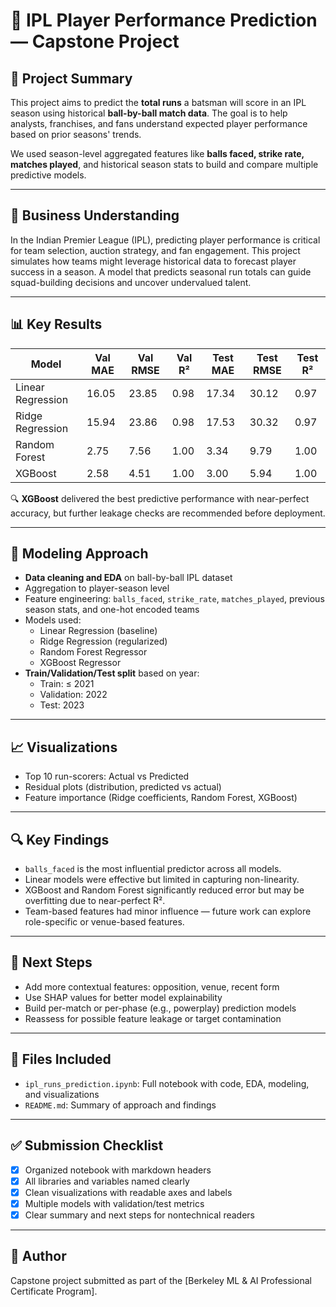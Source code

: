 # 🏏 IPL Player Performance Prediction — Capstone Project

## 📌 Project Summary

This project aims to predict the **total runs** a batsman will score in an IPL season using historical **ball-by-ball match data**. The goal is to help analysts, franchises, and fans understand expected player performance based on prior seasons' trends.

We used season-level aggregated features like **balls faced, strike rate, matches played**, and historical season stats to build and compare multiple predictive models.

---

## 🧠 Business Understanding

In the Indian Premier League (IPL), predicting player performance is critical for team selection, auction strategy, and fan engagement. This project simulates how teams might leverage historical data to forecast player success in a season. A model that predicts seasonal run totals can guide squad-building decisions and uncover undervalued talent.

---

## 📊 Key Results

| Model             | Val MAE | Val RMSE | Val R² | Test MAE | Test RMSE | Test R² |
|-------------------|---------|----------|--------|----------|-----------|---------|
| Linear Regression | 16.05   | 23.85    | 0.98   | 17.34    | 30.12     | 0.97    |
| Ridge Regression  | 15.94   | 23.86    | 0.98   | 17.53    | 30.32     | 0.97    |
| Random Forest     |  2.75   |  7.56    | 1.00   |  3.34    |  9.79     | 1.00    |
| XGBoost           |  2.58   |  4.51    | 1.00   |  3.00    |  5.94     | 1.00    |

🔍 **XGBoost** delivered the best predictive performance with near-perfect accuracy, but further leakage checks are recommended before deployment.

---

## 🧪 Modeling Approach

- **Data cleaning and EDA** on ball-by-ball IPL dataset
- Aggregation to player-season level
- Feature engineering: `balls_faced`, `strike_rate`, `matches_played`, previous season stats, and one-hot encoded teams
- Models used:
  - Linear Regression (baseline)
  - Ridge Regression (regularized)
  - Random Forest Regressor
  - XGBoost Regressor
- **Train/Validation/Test split** based on year:
  - Train: ≤ 2021
  - Validation: 2022
  - Test: 2023

---

## 📈 Visualizations

- Top 10 run-scorers: Actual vs Predicted
- Residual plots (distribution, predicted vs actual)
- Feature importance (Ridge coefficients, Random Forest, XGBoost)

---

## 🔍 Key Findings

- `balls_faced` is the most influential predictor across all models.
- Linear models were effective but limited in capturing non-linearity.
- XGBoost and Random Forest significantly reduced error but may be overfitting due to near-perfect R².
- Team-based features had minor influence — future work can explore role-specific or venue-based features.

---

## 🔄 Next Steps

- Add more contextual features: opposition, venue, recent form
- Use SHAP values for better model explainability
- Build per-match or per-phase (e.g., powerplay) prediction models
- Reassess for possible feature leakage or target contamination

---

## 📁 Files Included

- `ipl_runs_prediction.ipynb`: Full notebook with code, EDA, modeling, and visualizations
- `README.md`: Summary of approach and findings

---

## ✅ Submission Checklist

- [x] Organized notebook with markdown headers
- [x] All libraries and variables named clearly
- [x] Clean visualizations with readable axes and labels
- [x] Multiple models with validation/test metrics
- [x] Clear summary and next steps for nontechnical readers

---

## 💬 Author

Capstone project submitted as part of the [Berkeley ML & AI Professional Certificate Program].
